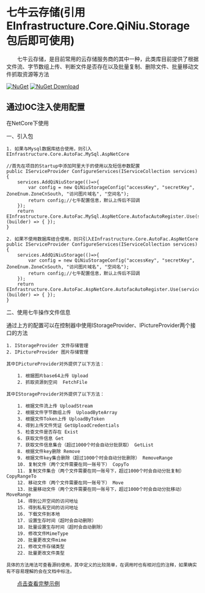 # 七牛云存储(引用EInfrastructure.Core.QiNiu.Storage包后即可使用)

&emsp;&emsp;七牛云存储，是目前常用的云存储服务商的其中一种，此类库目前提供了根据文件流、字节数组上传、判断文件是否存在以及批量复制、删除文件、批量移动文件抓取资源等方法

[![NuGet](https://img.shields.io/nuget/v/EInfrastructure.Core.QiNiu.Storage.svg?style=flat-square)](https://www.nuget.org/packages/EInfrastructure.Core.QiNiu.Storage)
[![NuGet Download](https://img.shields.io/nuget/dt/EInfrastructure.Core.QiNiu.Storage.svg?style=flat-square)](https://www.nuget.org/packages/EInfrastructure.Core.QiNiu.Storage)


## 通过IOC注入使用配置

在NetCore下使用

一、引入包

    1. 如果与Mysql数据库结合使用，则引入EInfrastructure.Core.AutoFac.MySql.AspNetCore

    //首先在项目的Startup中添加阿里大于的使用以及短信参数配置
    public IServiceProvider ConfigureServices(IServiceCollection services)
    {
        services.AddQiNiuStorage(()=>{
            var config = new QiNiuStorageConfig("accessKey", "secretKey", ZoneEnum.ZoneCnSouth, "访问图片域名", "空间名");
            return config;//七牛配置信息，默认上传后不回调
        });
        return EInfrastructure.Core.AutoFac.MySql.AspNetCore.AutofacAutoRegister.Use(services, (builder) => { });
    }

    2. 如果不使用数据库结合使用，则只引入EInfrastructure.Core.AutoFac.AspNetCore
    public IServiceProvider ConfigureServices(IServiceCollection services)
    {
        services.AddQiNiuStorage(()=>{
            var config = new QiNiuStorageConfig("accessKey", "secretKey", ZoneEnum.ZoneCnSouth, "访问图片域名", "空间名");
            return config;//七牛配置信息，默认上传后不回调
        });
        return EInfrastructure.Core.AutoFac.AspNetCore.AutofacAutoRegister.Use(services, (builder) => { });
    }

二、使用七牛操作文件信息

通过上方的配置可以在控制器中使用IStorageProvider、IPictureProvider两个接口的方法

    1. IStorageProvider 文件存储管理
    2. IPictureProvider 图片存储管理

    其中IPictureProvider对外提供了以下方法：
        
        1. 根据图片base64上传 Upload
        2. 抓取资源到空间  FetchFile

    其中IStorageProvider对外提供了以下方法：

        1. 根据文件流上传 UploadStream
        2. 根据文件字节数组上传  UploadByteArray
        3. 根据文件Token上传 UploadByToken
        4. 得到上传文件凭证 GetUploadCredentials
        5. 检查文件是否存在 Exist
        6. 获取文件信息 Get
        7. 获取文件信息集合（超过1000个时会自动分批获取） GetList
        8. 根据文件key删除 Remove
        9. 根据文件key集合删除（超过1000个时会自动分批删除） RemoveRange
        10. 复制文件（两个文件需要在同一账号下） CopyTo
        11. 复制文件集合（两个文件需要在同一账号下，超过1000个时会自动分批复制） CopyRangeTo
        12. 移动文件（两个文件需要在同一账号下） Move
        13. 批量移动文件（两个文件需要在同一账号下，超过1000个时会自动分批移动） MoveRange
        14. 得到公开空间的访问地址
        15. 得到私有空间的访问地址
        16. 下载文件到本地
        17. 设置生存时间（超时会自动删除）
        18. 批量设置生存时间（超时会自动删除）
        19. 修改文件MimeType
        20. 批量更改文件mime
        21. 修改文件存储类型
        22. 批量更改文件类型

    具体的方法用法可查看源码使用，其中定义的比较简单，在调用时也有相对应的注释，如果确实有不容易理解的会在文档中标注。

  
&emsp;&emsp;<a href ="https://github.com/zhenlei520/System.Extension.Core.Demo/tree/master/Storage/System.Extension.Core.AspNetCore.QiNiuStorage" target="_blank">点击查看完整示例</a> 